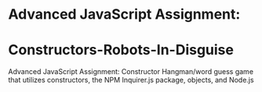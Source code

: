# Advanced JavaScript Assignment:
# Constructors-Robots-In-Disguise

Advanced JavaScript Assignment: Constructor Hangman/word guess game that utilizes constructors, the NPM Inquirer.js package, objects, and Node.js

